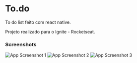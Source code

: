 
# To.do 

To do list feito com react native.

Projeto realizado para o Ignite - Rocketseat.


### Screenshots

![App Screenshot 1](screenshots/src1.png)
![App Screenshot 2](screenshots/src2.png)
![App Screenshot 3](screenshots/src3.png)
